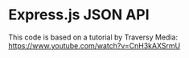 # Express.js JSON API

This code is based on a tutorial by Traversy Media: https://www.youtube.com/watch?v=CnH3kAXSrmU
